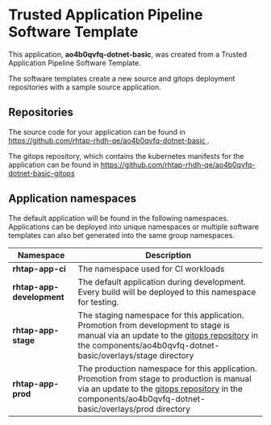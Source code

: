 # Trusted Application Pipeline Software Template

This application, **ao4b0qvfq-dotnet-basic**, was created from a Trusted Application Pipeline Software Template.

The software templates create a new source and gitops deployment repositories with a sample source application. 

## Repositories

The source code for your application can be found in [https://github.com/rhtap-rhdh-qe/ao4b0qvfq-dotnet-basic ](https://github.com/rhtap-rhdh-qe/ao4b0qvfq-dotnet-basic ).
 
The gitops repository, which contains the kubernetes manifests for the application can be found in 
[https://github.com/rhtap-rhdh-qe/ao4b0qvfq-dotnet-basic-gitops ](https://github.com/rhtap-rhdh-qe/ao4b0qvfq-dotnet-basic-gitops ) 

## Application namespaces 

The default application will be found in the following namespaces. Applications can be deployed into unique namespaces or multiple software templates can also bet generated into the same group namespaces.  

|  Namespace   |  Description   |  
| -------- | -------- |
| **rhtap-app-ci** | The namespace used for CI workloads |
| **rhtap-app-development** | The default application during development. Every build will be deployed to this namespace for testing. |
| **rhtap-app-stage** | The staging namespace for this application. Promotion from development to stage is manual via an update to the [gitops repository](https://github.com/rhtap-rhdh-qe/ao4b0qvfq-dotnet-basic-gitops ) in the components/ao4b0qvfq-dotnet-basic/overlays/stage directory |
| **rhtap-app-prod** | The production namespace for this application. Promotion from stage to production is manual via an update to the [gitops repository](https://github.com/rhtap-rhdh-qe/ao4b0qvfq-dotnet-basic-gitops ) in the components/ao4b0qvfq-dotnet-basic/overlays/prod directory |